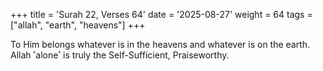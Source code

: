 +++
title = 'Surah 22, Verses 64'
date = '2025-08-27'
weight = 64
tags = ["allah", "earth", "heavens"]
+++

To Him belongs whatever is in the heavens and whatever is on the earth. Allah ˹alone˺ is truly the Self-Sufficient, Praiseworthy.